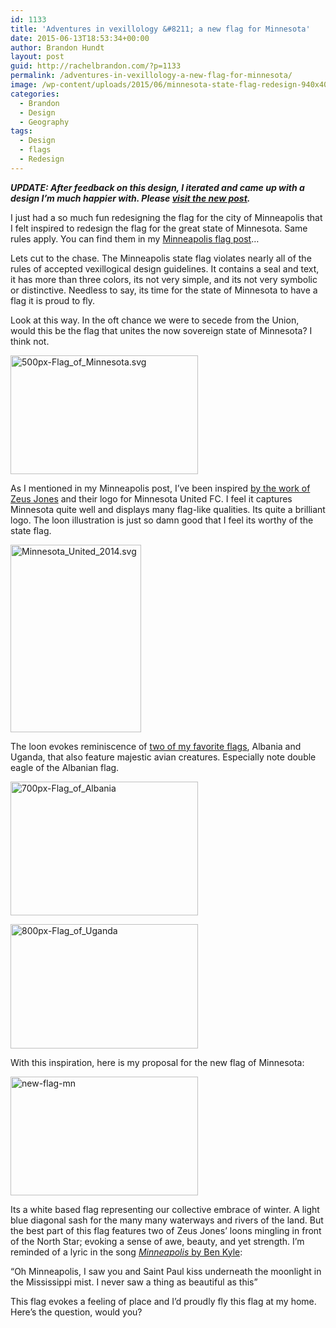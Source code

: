 ```yaml
---
id: 1133
title: 'Adventures in vexillology &#8211; a new flag for Minnesota'
date: 2015-06-13T18:53:34+00:00
author: Brandon Hundt
layout: post
guid: http://rachelbrandon.com/?p=1133
permalink: /adventures-in-vexillology-a-new-flag-for-minnesota/
image: /wp-content/uploads/2015/06/minnesota-state-flag-redesign-940x400.png
categories:
  - Brandon
  - Design
  - Geography
tags:
  - Design
  - flags
  - Redesign
---
```

**_UPDATE: After feedback on this design, I iterated and came up with a design I&#8217;m much happier with. Please [visit the new post](http://rachelbrandon.com/the-latest-design-for-a-new-minnesota-flag-is-inspired-by-letoile-du-nord/)._**<!--more-->

I just had a so much fun redesigning the flag for the city of Minneapolis that I felt inspired to redesign the flag for the great state of Minnesota. Same rules apply. You can find them in my [Minneapolis flag post](http://rachelbrandon.com/adventures-in-vexillology-a-new-flag-for-minneapolis/)&#8230;

Lets cut to the chase. The Minneapolis state flag violates nearly all of the rules of accepted vexillogical design guidelines. It contains a seal and text, it has more than three colors, its not very simple, and its not very symbolic or distinctive. Needless to say, its time for the state of Minnesota to have a flag it is proud to fly.

Look at this way. In the oft chance we were to secede from the Union, would this be the flag that unites the now sovereign state of Minnesota? I think not.

[<img class="alignnone size-medium wp-image-1134" src="http://rachelbrandon.com/wp-content/uploads/2015/06/500px-Flag_of_Minnesota.svg_-300x190.png" alt="500px-Flag_of_Minnesota.svg" width="300" height="190" srcset="https://rachelbrandon.com/wp-content/uploads/2015/06/500px-Flag_of_Minnesota.svg_-300x190.png 300w, https://rachelbrandon.com/wp-content/uploads/2015/06/500px-Flag_of_Minnesota.svg_.png 500w" sizes="(max-width: 300px) 100vw, 300px" />](http://rachelbrandon.com/wp-content/uploads/2015/06/500px-Flag_of_Minnesota.svg_.png)

As I mentioned in my Minneapolis post, I’ve been inspired [by the work of Zeus Jones](http://www.underconsideration.com/brandnew/archives/minnesota_united_fc.php) and their logo for Minnesota United FC. I feel it captures Minnesota quite well and displays many flag-like qualities. Its quite a brilliant logo. The loon illustration is just so damn good that I feel its worthy of the state flag.

[<img class="alignnone size-medium wp-image-1120" src="http://rachelbrandon.com/wp-content/uploads/2015/06/Minnesota_United_2014.svg_-209x300.png" alt="Minnesota_United_2014.svg" width="209" height="300" srcset="https://rachelbrandon.com/wp-content/uploads/2015/06/Minnesota_United_2014.svg_-209x300.png 209w, https://rachelbrandon.com/wp-content/uploads/2015/06/Minnesota_United_2014.svg_.png 400w" sizes="(max-width: 209px) 100vw, 209px" />](http://rachelbrandon.com/wp-content/uploads/2015/06/Minnesota_United_2014.svg_.png)

The loon evokes reminiscence of [two of my favorite flags](http://rachelbrandon.com/adventures-in-vexillology-the-top-10-best-designed-flags/), Albania and Uganda, that also feature majestic avian creatures. Especially note double eagle of the Albanian flag.

[<img class="alignnone size-medium wp-image-871" src="http://rachelbrandon.com/wp-content/uploads/2012/08/700px-Flag_of_Albania1-300x214.png" alt="700px-Flag_of_Albania" width="300" height="214" srcset="https://rachelbrandon.com/wp-content/uploads/2012/08/700px-Flag_of_Albania1-300x214.png 300w, https://rachelbrandon.com/wp-content/uploads/2012/08/700px-Flag_of_Albania1.png 700w" sizes="(max-width: 300px) 100vw, 300px" />](http://rachelbrandon.com/wp-content/uploads/2012/08/700px-Flag_of_Albania1.png)

[<img class="alignnone size-medium wp-image-872" src="http://rachelbrandon.com/wp-content/uploads/2012/08/800px-Flag_of_Uganda1-300x199.png" alt="800px-Flag_of_Uganda" width="300" height="199" srcset="https://rachelbrandon.com/wp-content/uploads/2012/08/800px-Flag_of_Uganda1-300x199.png 300w, https://rachelbrandon.com/wp-content/uploads/2012/08/800px-Flag_of_Uganda1.png 800w" sizes="(max-width: 300px) 100vw, 300px" />](http://rachelbrandon.com/wp-content/uploads/2012/08/800px-Flag_of_Uganda1.png)

With this inspiration, here is my proposal for the new flag of Minnesota:

[<img class="alignnone size-medium wp-image-1136" src="http://rachelbrandon.com/wp-content/uploads/2015/06/new-flag-mn-300x190.png" alt="new-flag-mn" width="300" height="190" srcset="https://rachelbrandon.com/wp-content/uploads/2015/06/new-flag-mn-300x190.png 300w, https://rachelbrandon.com/wp-content/uploads/2015/06/new-flag-mn.png 476w" sizes="(max-width: 300px) 100vw, 300px" />](http://rachelbrandon.com/wp-content/uploads/2015/06/new-flag-mn.png)

Its a white based flag representing our collective embrace of winter. A light blue diagonal sash for the many many waterways and rivers of the land. But the best part of this flag features two of Zeus Jones’ loons mingling in front of the North Star; evoking a sense of awe, beauty, and yet strength. I&#8217;m reminded of a lyric in the song [_Minneapolis_ by Ben Kyle](https://www.youtube.com/watch?v=v0SdiIl8-qs):

“Oh Minneapolis, I saw you and Saint Paul kiss underneath the moonlight in the Mississippi mist. I never saw a thing as beautiful as this”

This flag evokes a feeling of place and I’d proudly fly this flag at my home. Here’s the question, would you?